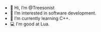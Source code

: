 - 👋 Hi, I’m @Treesonist
- 👀 I’m interested in software development.
- 🌱 I’m currently learning C++.
- 💻 I'm good at Lua.

<!---
Treesonist/Treesonist is a ✨ special ✨ repository because its `README.md` (this file) appears on your GitHub profile.
You can click the Preview link to take a look at your changes.
--->
